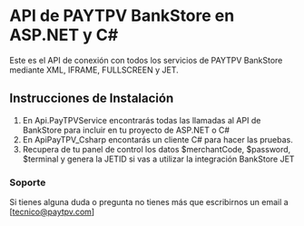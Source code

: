 API de PAYTPV BankStore en ASP.NET y C#
=====================

Este es el API de conexión con todos los servicios de PAYTPV BankStore mediante XML, IFRAME, FULLSCREEN y JET.

## Instrucciones de Instalación

1. En Api.PayTPVService encontrarás todas las llamadas al API de BankStore para incluir en tu proyecto de ASP.NET o C#
2. En ApiPayTPV_Csharp encontarás un cliente C# para hacer las pruebas.
3. Recupera de tu panel de control los datos $merchantCode, $password, $terminal y genera la JETID si vas a utilizar la integración BankStore JET

### Soporte

Si tienes alguna duda o pregunta no tienes más que escribirnos un email a [tecnico@paytpv.com]
